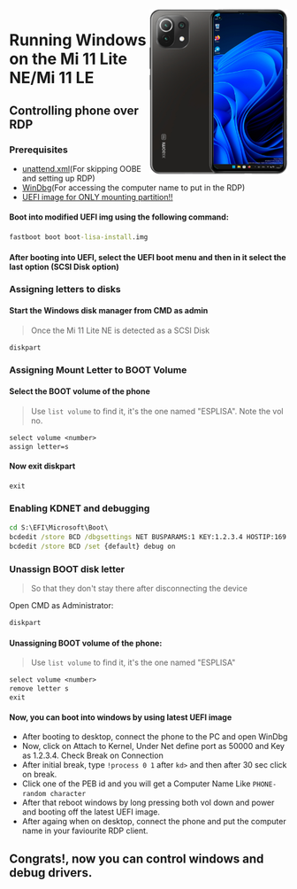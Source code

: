 <img align="right" src="https://github.com/ETCHDEV/Port-Windows-11-Xiaomi-11-Lite-NE/blob/main/lisa.png" width="250" alt="Windows 11 Running On a Mi 11 Lite NE">


# Running Windows on the Mi 11 Lite NE/Mi 11 LE

## Controlling phone over RDP

### Prerequisites
- [unattend.xml]()(For skipping OOBE and setting up RDP)
- [WinDbg]()(For accessing the computer name to put in the RDP)
- [UEFI image for ONLY mounting partition!!](https://github.com/ETCHDEV/Port-Windows-11-Xiaomi-11-Lite-NE/releases/download/v0.0.1/boot-lisa-install.img)

#### Boot into modified UEFI img using the following command:
```cmd
fastboot boot boot-lisa-install.img
```
#### After booting into UEFI, select the UEFI boot menu and then in it select the last option (SCSI Disk option)

### Assigning letters to disks
#### Start the Windows disk manager from CMD as admin
> Once the Mi 11 Lite NE is detected as a SCSI Disk

```cmd
diskpart
```

### Assigning Mount Letter to BOOT Volume
#### Select the BOOT volume of the phone
> Use `list volume` to find it, it's the one named "ESPLISA". Note the vol no.
```diskpart
select volume <number>
assign letter=s
```

#### Now exit diskpart
```diskpart
exit
```

### Enabling KDNET and debugging
```cmd
cd S:\EFI\Microsoft\Boot\
bcdedit /store BCD /dbgsettings NET BUSPARAMS:1 KEY:1.2.3.4 HOSTIP:169.254.255.255 PORT:50000 NODHCP
bcdedit /store BCD /set {default} debug on
```

### Unassign BOOT disk letter
> So that they don't stay there after disconnecting the device

Open CMD as Administrator:
```cmd
diskpart
```

#### Unassigning BOOT volume of the phone:
> Use `list volume` to find it, it's the one named "ESPLISA"

```diskpart
select volume <number>
remove letter s
exit
```

#### Now, you can boot into windows by using latest UEFI image
- After booting to desktop, connect the phone to the PC and open WinDbg
- Now, click on Attach to Kernel, Under Net define port as 50000 and Key as 1.2.3.4. Check Break on Connection
- After initial break, type ```!process 0 1``` after ```kd>``` and then after 30 sec click on break.
- Click one of the PEB id and you will get a Computer Name Like ```PHONE-random character```
- After that reboot windows by long pressing both vol down and power and booting off the latest UEFI image.
- After againg when on desktop, connect the phone and put the computer name in your faviourite RDP client.

## Congrats!, now you can control windows and debug drivers.


